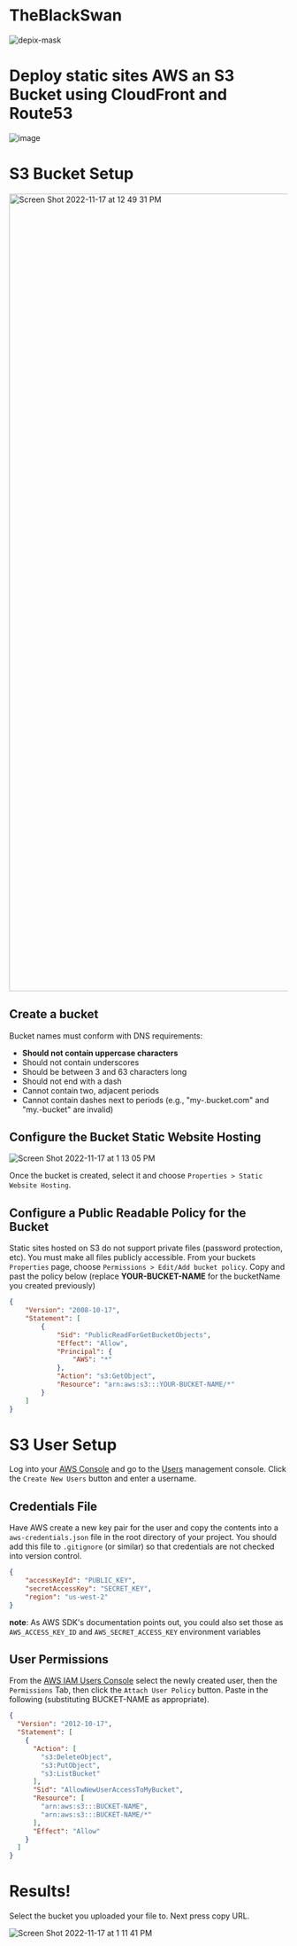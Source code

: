 # TheBlackSwan
![depix-mask](https://user-images.githubusercontent.com/104800728/201481962-9e6826c2-1af6-4297-a310-69b982994b5d.png)

Deploy static sites AWS an S3 Bucket using CloudFront and Route53
===================================

![image](https://user-images.githubusercontent.com/104800728/202855601-f119c4df-ad2e-407c-9239-beaf4ac98790.png)

S3 Bucket Setup
===============

<img width="1440" alt="Screen Shot 2022-11-17 at 12 49 31 PM" src="https://user-images.githubusercontent.com/104800728/202520500-2f9c26c6-b7de-4ae0-a084-7aadb5257f7a.png">

Create a bucket 
---------------

Bucket names must conform with DNS requirements:

* **Should not contain uppercase characters**
* Should not contain underscores
* Should be between 3 and 63 characters long
* Should not end with a dash
* Cannot contain two, adjacent periods
* Cannot contain dashes next to periods (e.g., "my-.bucket.com" and "my.-bucket" are invalid)


Configure the Bucket Static Website Hosting
-------------------------------------------

![Screen Shot 2022-11-17 at 1 13 05 PM](https://user-images.githubusercontent.com/104800728/202525712-9847e5ff-9da4-416f-8b9f-94bb862a031c.png)

Once the bucket is created, select it and choose `Properties > Static Website Hosting`. 


Configure a Public Readable Policy for the Bucket
-------------------------------------------------

Static sites hosted on S3 do not support private files (password protection, etc). You must make all files publicly accessible. From your buckets `Properties` page, choose `Permissions > Edit/Add bucket policy`. Copy and past the policy below (replace **YOUR-BUCKET-NAME** for the bucketName you created previously)

```json
{
	"Version": "2008-10-17",
	"Statement": [
		{
			"Sid": "PublicReadForGetBucketObjects",
			"Effect": "Allow",
			"Principal": {
				"AWS": "*"
			},
			"Action": "s3:GetObject",
			"Resource": "arn:aws:s3:::YOUR-BUCKET-NAME/*"
		}
	]
}
```

S3 User Setup
=============

Log into your [AWS Console](https://console.aws.amazon.com/iam/?#users) and go to the [Users](https://console.aws.amazon.com/iam/?#users) management console. Click the `Create New Users` button and enter a username. 

Credentials File
----------------

Have AWS create a new key pair for the user and copy the contents into a `aws-credentials.json` file in the root directory of your project. You should add this file to `.gitignore` (or similar) so that credentials are not checked into version control.

```json
{ 
	"accessKeyId": "PUBLIC_KEY", 
	"secretAccessKey": "SECRET_KEY", 
	"region": "us-west-2" 
}
```

**note**: As AWS SDK's documentation points out, you could also set those as `AWS_ACCESS_KEY_ID` and `AWS_SECRET_ACCESS_KEY` environment variables 

User Permissions
----------------

From the [AWS IAM Users Console](https://console.aws.amazon.com/iam/?#users) select the newly created user, then the `Permissions` Tab, then click the `Attach User Policy` button.  Paste in the following (substituting BUCKET-NAME as appropriate).

```json
{
  "Version": "2012-10-17",
  "Statement": [
    {
      "Action": [
        "s3:DeleteObject",
        "s3:PutObject",
        "s3:ListBucket"
      ],
      "Sid": "AllowNewUserAccessToMyBucket",
      "Resource": [
        "arn:aws:s3:::BUCKET-NAME",
		"arn:aws:s3:::BUCKET-NAME/*"
      ],
      "Effect": "Allow"
    }
  ]
}
```
Results!
=======
Select the bucket you uploaded your file to. Next press copy URL.

![Screen Shot 2022-11-17 at 1 11 41 PM](https://user-images.githubusercontent.com/104800728/202526573-a7976c99-eff9-458b-b70f-426997c05a2c.png)
